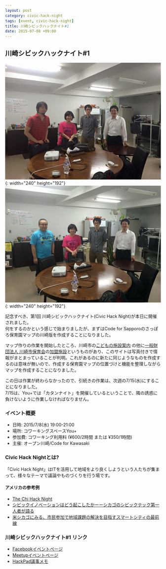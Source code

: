 ```yaml
---
layout: post
category: civic-hack-night
tags: [event, civic-hack-night]
title: 川崎シビックハックナイト#1
date: 2015-07-08 +09:00
---
```


川崎シビックハックナイト#1
----------------

![集合写真0](/images/blog/20150708_0.jpg){: width="240" height="192"}
![集合写真1](/images/blog/20150708_1.jpg){: width="240" height="192"}

記念すべき、第1回 川崎シビックハックナイト(Civic Hack Night)が本日に開催されました。  
何をするのかという感じで始まりましたが、まずはCode for Sapporoのさっぽろ保育園マップの川崎版を作成することになりました。

マップ作りの作業を開始したところ、川崎市の[こどもの施設案内](http://www.city.kawasaki.jp/kurashi/category/17-2-10-0-0-0-0-0-0-0.html)
の他に[一般財団法人 川崎市保育会](http://hoikukai.com/)の[加盟施設](http://hoikukai.com/03_01_zentai.html)というものがあり、このサイトは写真付きで情報がまとまっていることが判明。これがあるのに新たに同じようなものを作成するのは意味が無いので、作成する保育園マップの位置づけと機能を整理しながらマップを作成することになりました。

この日は作業が終わらなかったので、引続きの作業は、次週の7/15(水)にすることになりました。  
7/15は、You+では「カタンナイト」を開催しているということで、隣の誘惑に負けないように作業しなければなりません。

### イベント概要
* 日時: 2015/7/8(水) 19:00-21:00
* 場所: コワーキングスペースYou+
* 参加費: コワーキング利用料 (¥600/2時間 または ¥350/1時間)
* 主催: オープン川崎/Code for Kawasaki

### Civic Hack Nightとは?
「Civic Hack Night」はITを活用して地域をより良くしようという人たちが集まって、様々なテーマで議論やものづくりを行う場です。

#### アメリカの参考例
- [The Chi Hack Night]( http://chihacknight.org/)
- [シビックイノベーションはどう起こしたかーーシカゴのシビックテック第一人者が語る](http://www.machinokoto.net/how-to-make-civic-innovation/)
- [米シカゴにみる、市民参加で地域課題の解決を目指すスマートシティの最前線](http://www.itmedia.co.jp/enterprise/articles/1409/24/news018.html)

### 川崎シビックハックナイト#1 リンク
- [Facebookイベントページ](https://www.facebook.com/events/437132756460852/)
- [Meetupイベントページ](http://www.meetup.com/open_kawasaki/events/223410458/)
- [HackPad議事メモ](https://openkawasaki.hackpad.com/-1-9GSeqCzkFUL)
